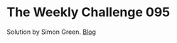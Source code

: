 # The Weekly Challenge 095

Solution by Simon Green. [Blog](https://dev.to/simongreennet/weekly-challenge-095-2jkl)
